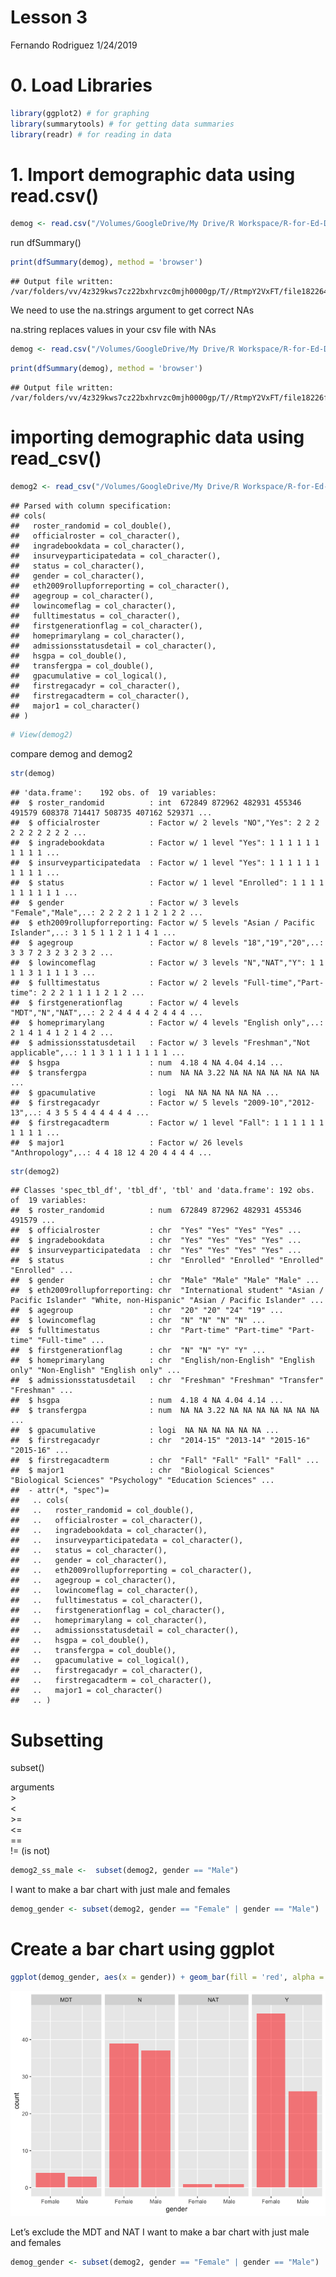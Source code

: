 Lesson 3
================
Fernando Rodriguez
1/24/2019

# 0\. Load Libraries

``` r
library(ggplot2) # for graphing
library(summarytools) # for getting data summaries
library(readr) # for reading in data
```

# 1\. Import demographic data using read.csv()

``` r
demog <- read.csv("/Volumes/GoogleDrive/My Drive/R Workspace/R-for-Ed-Data-Science/Data/Physics Course Demo Data.csv", header = TRUE)
```

run
    dfSummary()

``` r
print(dfSummary(demog), method = 'browser')
```

    ## Output file written: /var/folders/vv/4z329kws7cz22bxhrvzc0mjh0000gp/T//RtmpY2VxFT/file182264cf2386.html

We need to use the na.strings argument to get correct NAs

na.string replaces values in your csv file with
NAs

``` r
demog <- read.csv("/Volumes/GoogleDrive/My Drive/R Workspace/R-for-Ed-Data-Science/Data/Physics Course Demo Data.csv", header = TRUE, na.strings = "")
```

``` r
print(dfSummary(demog), method = 'browser')
```

    ## Output file written: /var/folders/vv/4z329kws7cz22bxhrvzc0mjh0000gp/T//RtmpY2VxFT/file18226fcb8787.html

# importing demographic data using read\_csv()

``` r
demog2 <- read_csv("/Volumes/GoogleDrive/My Drive/R Workspace/R-for-Ed-Data-Science/Data/Physics Course Demo Data.csv")
```

    ## Parsed with column specification:
    ## cols(
    ##   roster_randomid = col_double(),
    ##   officialroster = col_character(),
    ##   ingradebookdata = col_character(),
    ##   insurveyparticipatedata = col_character(),
    ##   status = col_character(),
    ##   gender = col_character(),
    ##   eth2009rollupforreporting = col_character(),
    ##   agegroup = col_character(),
    ##   lowincomeflag = col_character(),
    ##   fulltimestatus = col_character(),
    ##   firstgenerationflag = col_character(),
    ##   homeprimarylang = col_character(),
    ##   admissionsstatusdetail = col_character(),
    ##   hsgpa = col_double(),
    ##   transfergpa = col_double(),
    ##   gpacumulative = col_logical(),
    ##   firstregacadyr = col_character(),
    ##   firstregacadterm = col_character(),
    ##   major1 = col_character()
    ## )

``` r
# View(demog2)
```

compare demog and demog2

``` r
str(demog)
```

    ## 'data.frame':    192 obs. of  19 variables:
    ##  $ roster_randomid          : int  672849 872962 482931 455346 491579 608378 714417 508735 407162 529371 ...
    ##  $ officialroster           : Factor w/ 2 levels "NO","Yes": 2 2 2 2 2 2 2 2 2 2 ...
    ##  $ ingradebookdata          : Factor w/ 1 level "Yes": 1 1 1 1 1 1 1 1 1 1 ...
    ##  $ insurveyparticipatedata  : Factor w/ 1 level "Yes": 1 1 1 1 1 1 1 1 1 1 ...
    ##  $ status                   : Factor w/ 1 level "Enrolled": 1 1 1 1 1 1 1 1 1 1 ...
    ##  $ gender                   : Factor w/ 3 levels "Female","Male",..: 2 2 2 2 1 1 2 1 2 2 ...
    ##  $ eth2009rollupforreporting: Factor w/ 5 levels "Asian / Pacific Islander",..: 3 1 5 1 1 2 1 1 4 1 ...
    ##  $ agegroup                 : Factor w/ 8 levels "18","19","20",..: 3 3 7 2 3 2 3 2 3 2 ...
    ##  $ lowincomeflag            : Factor w/ 3 levels "N","NAT","Y": 1 1 1 1 3 1 1 1 1 3 ...
    ##  $ fulltimestatus           : Factor w/ 2 levels "Full-time","Part-time": 2 2 2 1 1 1 1 2 1 2 ...
    ##  $ firstgenerationflag      : Factor w/ 4 levels "MDT","N","NAT",..: 2 2 4 4 4 4 2 4 4 4 ...
    ##  $ homeprimarylang          : Factor w/ 4 levels "English only",..: 2 1 4 1 4 1 2 1 4 2 ...
    ##  $ admissionsstatusdetail   : Factor w/ 3 levels "Freshman","Not applicable",..: 1 1 3 1 1 1 1 1 1 1 ...
    ##  $ hsgpa                    : num  4.18 4 NA 4.04 4.14 ...
    ##  $ transfergpa              : num  NA NA 3.22 NA NA NA NA NA NA NA ...
    ##  $ gpacumulative            : logi  NA NA NA NA NA NA ...
    ##  $ firstregacadyr           : Factor w/ 5 levels "2009-10","2012-13",..: 4 3 5 5 4 4 4 4 4 4 ...
    ##  $ firstregacadterm         : Factor w/ 1 level "Fall": 1 1 1 1 1 1 1 1 1 1 ...
    ##  $ major1                   : Factor w/ 26 levels "Anthropology",..: 4 4 18 12 4 20 4 4 4 4 ...

``` r
str(demog2)
```

    ## Classes 'spec_tbl_df', 'tbl_df', 'tbl' and 'data.frame': 192 obs. of  19 variables:
    ##  $ roster_randomid          : num  672849 872962 482931 455346 491579 ...
    ##  $ officialroster           : chr  "Yes" "Yes" "Yes" "Yes" ...
    ##  $ ingradebookdata          : chr  "Yes" "Yes" "Yes" "Yes" ...
    ##  $ insurveyparticipatedata  : chr  "Yes" "Yes" "Yes" "Yes" ...
    ##  $ status                   : chr  "Enrolled" "Enrolled" "Enrolled" "Enrolled" ...
    ##  $ gender                   : chr  "Male" "Male" "Male" "Male" ...
    ##  $ eth2009rollupforreporting: chr  "International student" "Asian / Pacific Islander" "White, non-Hispanic" "Asian / Pacific Islander" ...
    ##  $ agegroup                 : chr  "20" "20" "24" "19" ...
    ##  $ lowincomeflag            : chr  "N" "N" "N" "N" ...
    ##  $ fulltimestatus           : chr  "Part-time" "Part-time" "Part-time" "Full-time" ...
    ##  $ firstgenerationflag      : chr  "N" "N" "Y" "Y" ...
    ##  $ homeprimarylang          : chr  "English/non-English" "English only" "Non-English" "English only" ...
    ##  $ admissionsstatusdetail   : chr  "Freshman" "Freshman" "Transfer" "Freshman" ...
    ##  $ hsgpa                    : num  4.18 4 NA 4.04 4.14 ...
    ##  $ transfergpa              : num  NA NA 3.22 NA NA NA NA NA NA NA ...
    ##  $ gpacumulative            : logi  NA NA NA NA NA NA ...
    ##  $ firstregacadyr           : chr  "2014-15" "2013-14" "2015-16" "2015-16" ...
    ##  $ firstregacadterm         : chr  "Fall" "Fall" "Fall" "Fall" ...
    ##  $ major1                   : chr  "Biological Sciences" "Biological Sciences" "Psychology" "Education Sciences" ...
    ##  - attr(*, "spec")=
    ##   .. cols(
    ##   ..   roster_randomid = col_double(),
    ##   ..   officialroster = col_character(),
    ##   ..   ingradebookdata = col_character(),
    ##   ..   insurveyparticipatedata = col_character(),
    ##   ..   status = col_character(),
    ##   ..   gender = col_character(),
    ##   ..   eth2009rollupforreporting = col_character(),
    ##   ..   agegroup = col_character(),
    ##   ..   lowincomeflag = col_character(),
    ##   ..   fulltimestatus = col_character(),
    ##   ..   firstgenerationflag = col_character(),
    ##   ..   homeprimarylang = col_character(),
    ##   ..   admissionsstatusdetail = col_character(),
    ##   ..   hsgpa = col_double(),
    ##   ..   transfergpa = col_double(),
    ##   ..   gpacumulative = col_logical(),
    ##   ..   firstregacadyr = col_character(),
    ##   ..   firstregacadterm = col_character(),
    ##   ..   major1 = col_character()
    ##   .. )

# Subsetting

subset() <br>

arguments <br> \> <br> \< <br> \>= <br> \<= <br> == <br> \!= (is not)
<br>

``` r
demog2_ss_male <-  subset(demog2, gender == "Male")
```

I want to make a bar chart with just male and
females

``` r
demog_gender <- subset(demog2, gender == "Female" | gender == "Male")
```

# Create a bar chart using ggplot

``` r
ggplot(demog_gender, aes(x = gender)) + geom_bar(fill = 'red', alpha = .5) + facet_grid(.~firstgenerationflag)
```

![](Lesson_3_files/figure-gfm/unnamed-chunk-11-1.png)<!-- -->

Let’s exclude the MDT and NAT I want to make a bar chart with just male
and females

``` r
demog_gender <- subset(demog2, gender == "Female" | gender == "Male")
```
